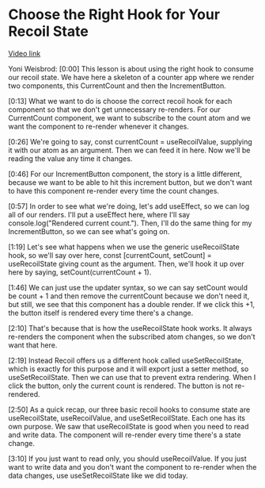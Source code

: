 # Choose the Right Hook for Your Recoil State

[Video link](https://www.egghead.io/lessons/react-choose-the-right-hook-for-your-recoil-state?pl=manage-react-state-with-recoil-fe987643)

Yoni Weisbrod: [0:00] This lesson is about using the right hook to consume our recoil state. We have here a skeleton of a counter app where we render two components, this CurrentCount and then the IncrementButton.

[0:13] What we want to do is choose the correct recoil hook for each component so that we don't get unnecessary re-renders. For our CurrentCount component, we want to subscribe to the count atom and we want the component to re-render whenever it changes.

[0:26] We're going to say, const currentCount = useRecoilValue, supplying it with our atom as an argument. Then we can feed it in here. Now we'll be reading the value any time it changes.

[0:46] For our IncrementButton component, the story is a little different, because we want to be able to hit this increment button, but we don't want to have this component re-render every time the count changes.

[0:57] In order to see what we're doing, let's add useEffect, so we can log all of our renders. I'll put a useEffect here, where I'll say console.log("Rendered current count."). Then, I'll do the same thing for my IncrementButton, so we can see what's going on.

[1:19] Let's see what happens when we use the generic useRecoilState hook, so we'll say over here, const [currentCount, setCount] = useRecoilState giving count as the argument. Then, we'll hook it up over here by saying, setCount(currentCount + 1).

[1:46] We can just use the updater syntax, so we can say setCount would be count + 1 and then remove the currentCount because we don't need it, but still, we see that this component has a double render. If we click this +1, the button itself is rendered every time there's a change.

[2:10] That's because that is how the useRecoilState hook works. It always re-renders the component when the subscribed atom changes, so we don't want that here.

[2:19] Instead Recoil offers us a different hook called useSetRecoilState, which is exactly for this purpose and it will export just a setter method, so useSetRecoilState. Then we can use that to prevent extra rendering. When I click the button, only the current count is rendered. The button is not re-rendered.

[2:50] As a quick recap, our three basic recoil hooks to consume state are useRecoilState, useRecoilValue, and useSetRecoilState. Each one has its own purpose. We saw that useRecoilState is good when you need to read and write data. The component will re-render every time there's a state change.

[3:10] If you just want to read only, you should useRecoilValue. If you just want to write data and you don't want the component to re-render when the data changes, use useSetRecoilState like we did today.
